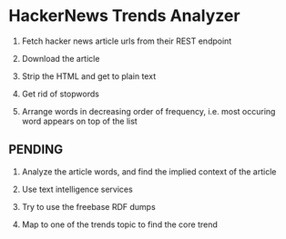 # HackerNews Trends Analyzer

1) Fetch hacker news article urls from their REST endpoint

2) Download the article

3) Strip the HTML and get to plain text

4) Get rid of stopwords 

5) Arrange words in decreasing order of frequency, i.e. most occuring word appears on top of the list


## PENDING

1) Analyze the article words, and find the implied context of the article

2) Use text intelligence services 

3) Try to use the freebase RDF dumps

4) Map to one of the trends topic to find the core trend
